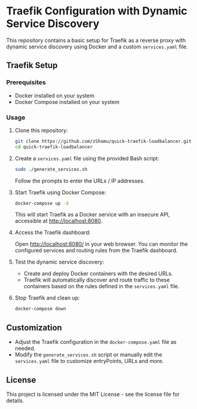 # Traefik Configuration with Dynamic Service Discovery

This repository contains a basic setup for Traefik as a reverse proxy with dynamic service discovery using Docker and a custom `services.yaml` file.

## Traefik Setup

### Prerequisites

- Docker installed on your system
- Docker Compose installed on your system

### Usage

1. Clone this repository:

   ```bash
   git clone https://github.com/zShamu/quick-traefik-loadbalancer.git
   cd quick-traefik-loadbalancer
   ```

2. Create a `services.yaml` file using the provided Bash script:

   ```bash
   sudo ./generate_services.sh
   ```

   Follow the prompts to enter the URLs / IP addresses.

3. Start Traefik using Docker Compose:

   ```bash
   docker-compose up -d
   ```

   This will start Traefik as a Docker service with an insecure API, accessible at [http://localhost:8080](http://localhost:8080).

4. Access the Traefik dashboard:

   Open [http://localhost:8080/](http://localhost:8080/) in your web browser. You can monitor the configured services and routing rules from the Traefik dashboard.

5. Test the dynamic service discovery:

   - Create and deploy Docker containers with the desired URLs.
   - Traefik will automatically discover and route traffic to these containers based on the rules defined in the `services.yaml` file.

6. Stop Traefik and clean up:

   ```bash
   docker-compose down
   ```

## Customization

- Adjust the Traefik configuration in the `docker-compose.yaml` file as needed.
- Modify the `generate_services.sh` script or manually edit the `services.yaml` file to customize entryPoints, URLs and more.

## License

This project is licensed under the MIT License - see the license file for details.
